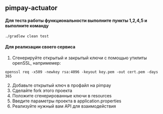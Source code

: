 ## pimpay-actuator

#### Для теста работы функциональности выполните пункты 1,2,4,5 и выполните команду
```
./gradlew clean test
```

#### Для реализации своего сервиса
1. Сгенерируйте открытый и закрытый ключи с помощью утилиты openSSL, напримемер:
```
openssl req -x509 -newkey rsa:4096 -keyout key.pem -out cert.pem -days 365
```
2. Добавьте открытый ключ в профайл на pimpay
3. Сделайте fork этого проекта 
4. Положите сгенерированные ключи в resources
5. Введите параметры проекта в application.properties
6. Реализуйте нужный вам API для взаимодействия 

